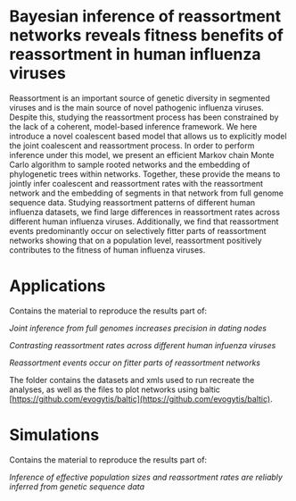 # Bayesian inference of reassortment networks reveals fitness benefits of reassortment in human influenza viruses

Reassortment is an important source of genetic diversity in segmented viruses and is the main source of novel pathogenic influenza viruses.
Despite this, studying the reassortment process has been constrained by the lack of a coherent, model-based inference framework.
We here introduce a novel coalescent based model that allows us to explicitly model the joint coalescent and reassortment process.
In order to perform inference under this model, we present an efficient Markov chain Monte Carlo algorithm to sample rooted networks and the embedding of phylogenetic trees within networks.
Together, these provide the means to jointly infer coalescent and reassortment rates with the reassortment network and the embedding of segments in that network from full genome sequence data.
Studying reassortment patterns of different human influenza datasets, we find large differences in reassortment rates across different human influenza viruses.
Additionally, we find that reassortment events predominantly occur on selectively fitter parts of reassortment networks showing that on a population level, reassortment positively contributes to the fitness of human influenza viruses. 



# Applications

Contains the material to reproduce the results part of: 

*Joint inference from full genomes increases precision in dating nodes*

*Contrasting reassortment rates across different human infuenza viruses*

*Reassortment events occur on fitter parts of reassortment networks*

The folder contains the datasets and xmls used to run recreate the analyses, as well as the files to plot networks using baltic [https://github.com/evogytis/baltic](https://github.com/evogytis/baltic).


# Simulations

Contains the material to reproduce the results part of: 

*Inference of effective population sizes and reassortment rates are reliably inferred from genetic sequence data*  

